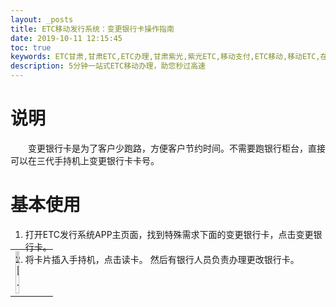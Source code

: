 ```yaml
---
layout: _posts
title: ETC移动发行系统：变更银行卡操作指南
date: 2019-10-11 12:15:45
toc: true
keywords: ETC甘肃,甘肃ETC,ETC办理,甘肃紫光,紫光ETC,移动支付,ETC移动,移动ETC,在线充值,ETC办理,卡片办理,OBU办理,OBU激活,ETC手持终端,甘肃ETC办理,甘肃ETC发行,移动发行终端,ETC移动发行系统
description: 5分钟一站式ETC移动办理，助您秒过高速
---
```

# 说明
&emsp;&emsp;变更银行卡是为了客户少跑路，方便客户节约时间。不需要跑银行柜台，直接可以在三代手持机上变更银行卡卡号。

# 基本使用
1. 打开ETC发行系统APP主页面，找到特殊需求下面的变更银行卡，点击变更银行卡。
2. 将卡片插入手持机，点击读卡。 然后有银行人员负责办理更改银行卡。
<table style = "margin-top:-40px"> 
  <tr>
      <td><img src="/pub-images/pub-images-prcture/problems5.png" width="35%"  alt="图一" /></td>
  </tr>
</table>




